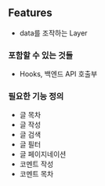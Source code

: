 ## Features

- data를 조작하는 Layer

### 포함할 수 있는 것들

- Hooks, 백엔드 API 호출부

### 필요한 기능 정의

- 글 목차
- 글 작성
- 글 검색
- 글 필터
- 글 페이지네이션
- 코멘트 작성
- 코멘트 목차

